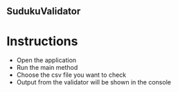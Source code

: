 ## SudukuValidator
# Instructions
  - Open the application
  - Run the main method
  - Choose the csv file you want to check
  - Output from the validator will be shown in the console
